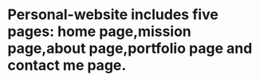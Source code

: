 # Personal-website includes five pages: home page,mission page,about page,portfolio page and contact me page.
